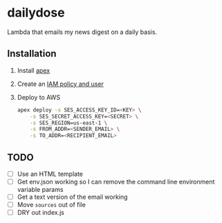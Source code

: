# dailydose
Lambda that emails my news digest on a daily basis.

## Installation

1. Install [apex](http://apex.run/)
1. Create an [IAM policy and user](https://github.com/apex/apex/blob/master/docs/aws-credentials.md#minimum-iam-policy)
1. Deploy to AWS

    ```bash
    apex deploy -s SES_ACCESS_KEY_ID=<KEY> \
        -s SES_SECRET_ACCESS_KEY=<SECRET> \
        -s SES_REGION=us-east-1 \
        -s FROM_ADDR=<SENDER_EMAIL> \
        -s TO_ADDR=<RECIPIENT_EMAIL>
    ```

## TODO
* [ ] Use an HTML template
* [ ] Get env.json working so I can remove the command line environment variable params
* [ ] Get a text version of the email working
* [ ] Move `sources` out of file
* [ ] DRY out index.js

